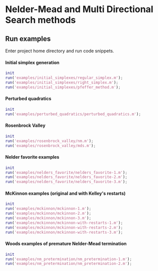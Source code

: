 # Nelder-Mead and Multi Directional Search methods

## Run examples

Enter project home directory and run code snippets.

#### Initial simplex generation

```matlab
init
run('examples/initial_simplexes/regular_simplex.m');
run('examples/initial_simplexes/right_simplex.m');
run('examples/initial_simplexes/pfeffer_method.m');
```

#### Perturbed quadratics

```matlab
init
run('examples/perturbed_quadratics/perturbed_quadratics.m');
```

#### Rosenbrock Valley

```matlab
init
run('examples/rosenbrock_valley/nm.m');
run('examples/rosenbrock_valley/mds.m');
```

#### Nelder favorite examples

```matlab
init
run('examples/nelders_favorite/nelders_favorite-1.m');
run('examples/nelders_favorite/nelders_favorite-2.m');
run('examples/nelders_favorite/nelders_favorite-3.m');
```

#### McKinnon examples (original and with Kelley's restarts)

```matlab
init
run('examples/mckinnon/mckinnon-1.m');
run('examples/mckinnon/mckinnon-2.m');
run('examples/mckinnon/mckinnon-3.m');
run('examples/mckinnon/mckinnon-with-restarts-1.m');
run('examples/mckinnon/mckinnon-with-restarts-2.m');
run('examples/mckinnon/mckinnon-with-restarts-3.m');
```

#### Woods examples of premature Nelder-Mead termination

```matlab
init
run('examples/nm_pretermination/nm_pretermination-1.m');
run('examples/nm_pretermination/nm_pretermination-2.m');
```
